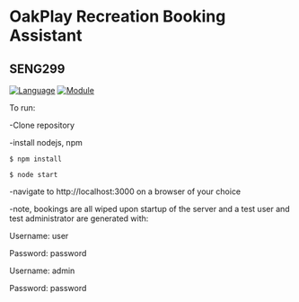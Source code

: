 # OakPlay Recreation Booking Assistant
## SENG299

[![Language](https://img.shields.io/badge/language-JavaScript-red.svg?style=flat
)](https://www.javascript.com/)
[![Module](https://img.shields.io/badge/module-Node.js-orange.svg?style=flat
)](https://nodejs.org/)

To run:

-Clone repository

-install nodejs, npm 

`$ npm install`

`$ node start`

-navigate to http://localhost:3000 on a browser of your choice

-note, bookings are all wiped upon startup of the server and a test user and test administrator are generated with:

Username: user

Password: password

Username: admin

Password: password
